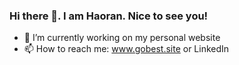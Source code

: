 ### Hi there 👋. I am Haoran. Nice to see you!
- 🌱 I’m currently working on my personal website
- 📫 How to reach me: www.gobest.site or LinkedIn

